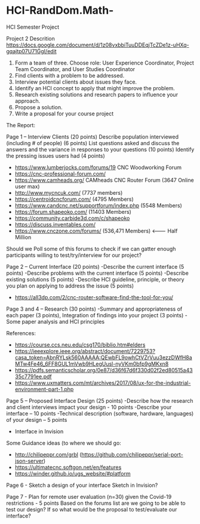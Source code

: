# HCI-RandDom.Math-
HCI Semester Project

Project 2 Descrition https://docs.google.com/document/d/1z08vxbbiTuuDDEqjTcZDe1z-uHXq-gqajtp07U71GgI/edit

1. Form a team of three. Choose role: User Experience Coordinator, Project Team Coordinator, and User Studies Coordinator
2. Find clients with a problem to be addressed.
3. Interview potential clients about issues they face.
4. Identify an HCI concept to apply that might improve the problem.
5. Research existing solutions and research papers to influence your approach.
6. Propose a solution.
7. Write a proposal for your course project 

The Report:

Page 1 – Interview Clients (20 points)
Describe population interviewed (including # of people) (6 points) 
List questions asked and discuss the answers and the variance in responses to your questions (10 points)
Identify the pressing issues users had (4 points)

* https://www.lumberjocks.com/forums/19  CNC Woodworking Forum
* https://cnc-professional-forum.com/
* https://www.camheads.org/  CAMheads CNC Router Forum (3647 Online user max)
* http://www.mycncuk.com/ (7737 members)
* https://centroidcncforum.com/ (4795 Members)
* https://www.candcnc.net/supportforum/index.php (5548 Members)
* https://forum.shapeoko.com/ (11403 Members)
* https://community.carbide3d.com/c/shapeoko
* https://discuss.inventables.com/
* https://www.cnczone.com/forums/ (536,471 Members) <--- Half Million

Should we Poll some of this forums to check if we can gatter enough participants willing to test/try/interview for our project?
							
Page 2 – Current Interface (20 points)
-Describe the current interface (5 points)
-Describe problems with the current interface (5 points)
-Describe existing solutions (5 points)
-Describe HCI guideline, principle, or theory you plan on applying to address the issue (5 points)

* https://all3dp.com/2/cnc-router-software-find-the-tool-for-you/

Page 3 and 4 – Research (30 points)
-Summary and appropriateness of each paper (3 points), Integration of findings into your project (3 points)
-Some paper analysis and HCI principles

References:
* https://course.ccs.neu.edu/csg170/biblio.htm#elders
* https://ieeexplore.ieee.org/abstract/document/7229753?casa_token=AbnRYLsk560AAAAA:QEwbFL9owhCtVZrVuu3ezzDWfH8aMTw4Fe46_6FF8GUL1mVwb9HLegUusl-nyVKm0bfp9gMKxn8
* https://pdfs.semanticscholar.org/0e87/d36f67d6f330d02f2ed80515a4335c7791ee.pdf
* https://www.uxmatters.com/mt/archives/2017/08/ux-for-the-industrial-environment-part-1.php


Page 5 – Proposed Interface Design (25 points)
-Describe how the research and client interviews impact your design - 10 points
-Describe your interface – 10 points
-Technical description (software, hardware, languages) of your design – 5 points

* Interface in Invision

Some Guidance ideas (to where we should go:
* http://chilipeppr.com/grbl  (https://github.com/chilipeppr/serial-port-json-server)
* https://ultimatecnc.softgon.net/en/features
* https://winder.github.io/ugs_website/#platform



Page 6 - Sketch a design of your interface
Sketch in Invision?

Page 7 - Plan for remote user evaluation (n=30) given the Covid-19 restrictions - 5 points
Based on the forums list are we going to be able to test our design? If so what would be the proposal to test/evaluate our interface?
